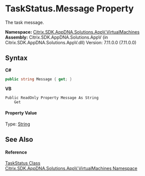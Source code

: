# TaskStatus.Message Property 
 

The task message.

**Namespace:**&nbsp;[Citrix.SDK.AppDNA.Solutions.AppV.VirtualMachines](8e922e14-e318-4969-a8ff-48cbad35adbf.md)<br />**Assembly:**&nbsp;Citrix.SDK.AppDNA.Solutions.AppV (in Citrix.SDK.AppDNA.Solutions.AppV.dll) Version: 7.11.0.0 (7.11.0.0)

## Syntax

**C#**
```csharp
public string Message { get; }
```

**VB**
```vbnet
Public ReadOnly Property Message As String
	Get
```


#### Property Value
Type: <a href="http://msdn2.microsoft.com/en-us/library/s1wwdcbf" target="_blank">String</a>

## See Also


#### Reference
<a href="c4940a4d-912a-c615-a222-d3cc311ce57f">TaskStatus Class</a><br /><a href="8e922e14-e318-4969-a8ff-48cbad35adbf">Citrix.SDK.AppDNA.Solutions.AppV.VirtualMachines Namespace</a><br />